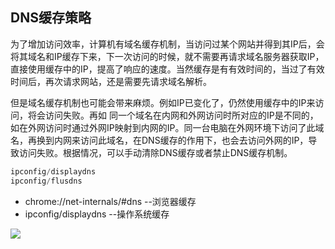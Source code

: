 ## DNS缓存策略

为了增加访问效率，计算机有域名缓存机制，当访问过某个网站并得到其IP后，会将其域名和IP缓存下来，下一次访问的时候，就不需要再请求域名服务器获取IP，直接使用缓存中的IP，提高了响应的速度。当然缓存是有有效时间的，当过了有效时间后，再次请求网站，还是需要先请求域名解析。

但是域名缓存机制也可能会带来麻烦。例如IP已变化了，仍然使用缓存中的IP来访问，将会访问失败。再如 同一个域名在内网和外网访问时所对应的IP是不同的，如在外网访问时通过外网IP映射到内网的IP。同一台电脑在外网环境下访问了此域名，再换到内网来访问此域名，在DNS缓存的作用下，也会去访问外网的IP，导致访问失败。根据情况，可以手动清除DNS缓存或者禁止DNS缓存机制。

```js
ipconfig/displaydns
ipconfig/flusdns
```

- chrome://net-internals/#dns --浏览器缓存
- ipconfig/displaydns --操作系统缓存
  
![](https://ooo.0o0.ooo/2016/12/13/584fa115d0686.png)